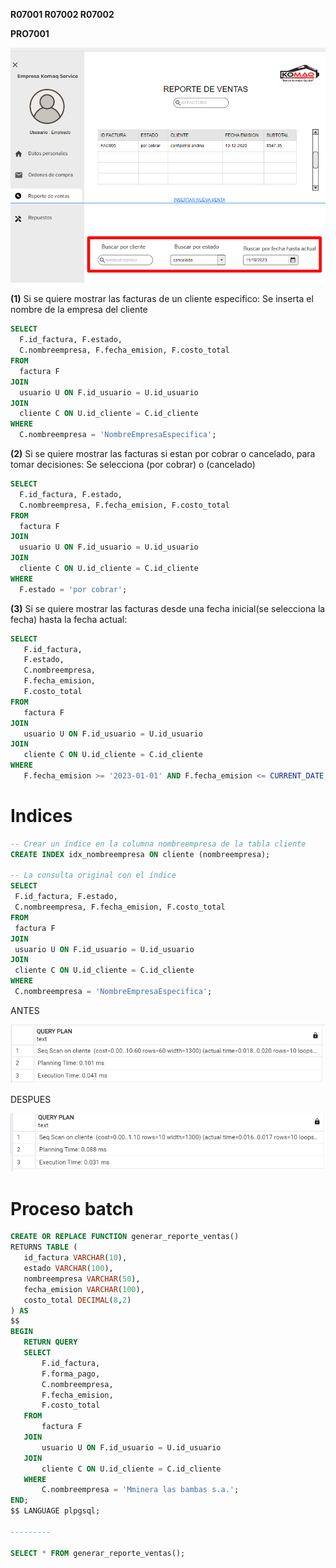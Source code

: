 **R07001  R07002   R07002**

**PRO7001**

![](https://raw.githubusercontent.com/RenzoAr10/DBD-KomaqService/0796b76f2f0a29e50fef25f8a30936ef6848abc4/Documentacion%20de%20Soporte/querys/FacturacionYPagos/GectionDeVentas.png)

**(1)** 
Si se quiere mostrar las facturas de un cliente especifico:
Se inserta el nombre de la empresa del cliente

 ```sql
SELECT
   F.id_factura, F.estado,
   C.nombreempresa, F.fecha_emision, F.costo_total
FROM
   factura F
JOIN
   usuario U ON F.id_usuario = U.id_usuario
JOIN
   cliente C ON U.id_cliente = C.id_cliente
WHERE
   C.nombreempresa = 'NombreEmpresaEspecifica';
 ```

**(2)** 
Si se quiere mostrar las facturas si estan por cobrar o cancelado, para tomar decisiones:
Se selecciona (por cobrar) o (cancelado)

 ```sql
SELECT
   F.id_factura, F.estado,
   C.nombreempresa, F.fecha_emision, F.costo_total
FROM
   factura F
JOIN
   usuario U ON F.id_usuario = U.id_usuario
JOIN
   cliente C ON U.id_cliente = C.id_cliente
WHERE
   F.estado = 'por cobrar';

 ```

**(3)** 
Si se quiere mostrar las facturas desde una fecha inicial(se selecciona la fecha) hasta la fecha actual:
 ```sql
SELECT
    F.id_factura,
    F.estado,
    C.nombreempresa,
    F.fecha_emision,
    F.costo_total
FROM
    factura F
JOIN
    usuario U ON F.id_usuario = U.id_usuario
JOIN
    cliente C ON U.id_cliente = C.id_cliente
WHERE
    F.fecha_emision >= '2023-01-01' AND F.fecha_emision <= CURRENT_DATE;
 ```

# Indices 
 ```sql
-- Crear un índice en la columna nombreempresa de la tabla cliente
CREATE INDEX idx_nombreempresa ON cliente (nombreempresa);

-- La consulta original con el índice
SELECT
  F.id_factura, F.estado,
  C.nombreempresa, F.fecha_emision, F.costo_total
FROM
  factura F
JOIN
  usuario U ON F.id_usuario = U.id_usuario
JOIN
  cliente C ON U.id_cliente = C.id_cliente
WHERE
  C.nombreempresa = 'NombreEmpresaEspecifica';
 ```
ANTES

![](https://github.com/RenzoAr10/DBD-KomaqService/blob/main/Documentacion%20de%20Soporte/querys/imagescostosIndices/DESPUESnombreempresa.png)

DESPUES

![](https://github.com/RenzoAr10/DBD-KomaqService/blob/main/Documentacion%20de%20Soporte/querys/imagescostosIndices/ANTESnombreempresa.png)


# Proceso batch
 ```sql
CREATE OR REPLACE FUNCTION generar_reporte_ventas()
RETURNS TABLE (
    id_factura VARCHAR(10),
    estado VARCHAR(100),
    nombreempresa VARCHAR(50),
    fecha_emision VARCHAR(100),
    costo_total DECIMAL(8,2)
) AS
$$
BEGIN
    RETURN QUERY
    SELECT
        F.id_factura,
        F.forma_pago,
        C.nombreempresa,
        F.fecha_emision,
        F.costo_total
    FROM
        factura F
    JOIN
        usuario U ON F.id_usuario = U.id_usuario
    JOIN
        cliente C ON U.id_cliente = C.id_cliente
    WHERE
        C.nombreempresa = 'Mminera las bambas s.a.';
END;
$$ LANGUAGE plpgsql;

---------

SELECT * FROM generar_reporte_ventas();
 ```
